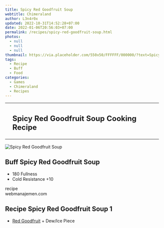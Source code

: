 ```yaml
---
title: Spicy Red Goodfruit Soup
webtitle: Chimeraland
author: L3n4r0x
updated: 2022-10-31T14:52:28+07:00
date: 2022-01-06T20:56:03+07:00
permalink: /recipes/spicy-red-goodfruit-soup.html
photos:
  - null
  - null
  - null
thumbnail: https://via.placeholder.com/550x50/FFFFFF/000000/?text=Spicy Red Goodfruit Soup
tags:
  - Recipe
  - Buff
  - Food
categories:
  - Games
  - Chimeraland
  - Recipes
---
```


<section id="bootstrap-wrapper"><link rel="stylesheet" href="https://cdn.statically.io/gh/dimaslanjaka/Web-Manajemen/40ac3225/css/bootstrap-4.5-wrapper.css"/><div class="row mb-2"><div class="col-md-12 mb-2"><table class="table" id="post-info"><tbody><tr><td></td><td><h1 class="fs-5">Spicy Red Goodfruit Soup Cooking Recipe</h1></td></tr></tbody></table></div></div><div class="card mb-2"><div class="row g-0"><div class="col-sm-4 position-relative mb-2"><img src="https://via.placeholder.com/600" class="card-img fit-cover w-100 h-100" alt="Spicy Red Goodfruit Soup" data-fancybox="true"/></div><div class="col-sm-8 mb-2"><div class="card-body"><h2 class="card-title fs-5">Buff Spicy Red Goodfruit Soup</h2><div class="card-text"><ul><li>180 Fullness</li><li>Cold Resistance +10</li></ul></div><span class="badge rounded-pill bg-dark">recipe</span></div><div class="card-footer text-end text-muted">webmanajemen.com</div></div></div></div><div class="row mb-2"><div class="col-12 col-lg-6 recipe-item mb-2"><div class="card"><div class="card-body"><h2 class="card-title fs-5">Recipe Spicy Red Goodfruit Soup 1</h2><div class="card-text"><ul><li><a class="text-decoration-none" href="/chimeraland/materials/red-goodfruit.html">Red Goodfruit</a><span> + </span>Dew/Ice Piece</li></ul></div></div></div></div></div></section>